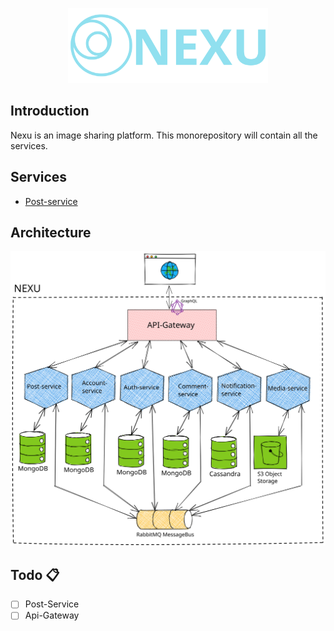 <p align="center" style="text-align: center">
  <img src="./docs/nexu_logo_with_name.svg" width="320" alt="Architect Logo" /></a>
</p>

## Introduction
Nexu is an image sharing platform. This monorepository will contain all the services.

## Services

- [Post-service](./post-service/)

## Architecture

!['Nexu architecture diagram (⌐■_■)'](./docs/Nexu%20architecture.svg)

## Todo 📋

- [ ] Post-Service
- [ ] Api-Gateway

